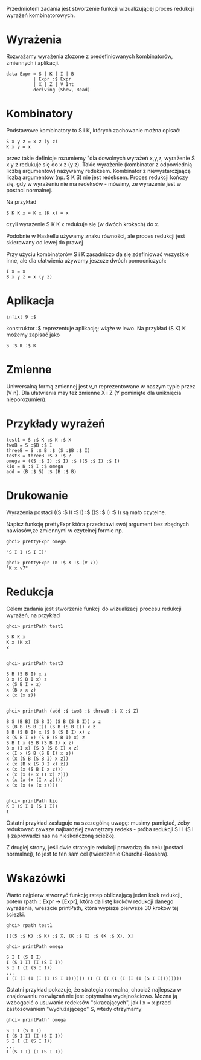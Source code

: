 Przedmiotem zadania jest stworzenie funkcji wizualizującej proces redukcji wyrażeń kombinatorowych.

# Wyrażenia

Rozważamy wyrażenia złozone z predefiniowanych kombinatorów, zmiennych i aplikacji.
```
data Expr = S | K | I | B 
          | Expr :$ Expr 
          | X | Z | V Int  
          deriving (Show, Read)
```
# Kombinatory

Podstawowe kombinatory to S i K, których zachowanie można opisać:
```
S x y z = x z (y z)
K x y = x
```
przez takie definicje rozumiemy "dla dowolnych wyrażeń x,y,z, wyrażenie S x y z redukuje się do x z (y z). Takie wyrażenie (kombinator z odpowiednią liczbą argumentów) nazywamy redeksem. Kombinator z niewystarczjaącą liczbą argumentów (np. S K S) nie jest redeksem. Proces redukcji kończy się, gdy w wyrażeniu nie ma redeksów - mówimy, ze wyrazenie jest w postaci normalnej.

Na przykład
```
S K K x = K x (K x) = x
```
czyli wyrażenie S K K x redukuje się (w dwóch krokach) do x.

Podobnie w Haskellu używamy znaku równości, ale proces redukcji jest skierowany od lewej do prawej

Przy użyciu kombinatorów S i K zasadniczo da się zdefiniować wszystkie inne, ale dla ułatwienia używamy jeszcze dwóch pomocniczych:
```
I x = x
B x y z = x (y z)
```
# Aplikacja
```
infixl 9 :$
```
konstruktor :$ reprezentuje aplikację; wiąże w lewo. Na przykład (S K) K możemy zapisać jako
```
S :$ K :$ K
```
# Zmienne

Uniwersalną formą zmiennej jest v_n reprezentowane w naszym typie przez (V n). Dla ułatwienia may też zmienne X i Z (Y pominięte dla uniknięcia nieporozumień).

# Przykłady wyrażeń
```
test1 = S :$ K :$ K :$ X
twoB = S :$B :$ I
threeB = S :$ B :$ (S :$B :$ I)
test3 = threeB :$ X :$ Z
omega = ((S :$ I) :$ I) :$ ((S :$ I) :$ I)
kio = K :$ I :$ omega
add = (B :$ S) :$ (B :$ B)
```
# Drukowanie

Wyrażenia postaci ((S :$ I) :$ I) :$ ((S :$ I) :$ I) są mało czytelne.

Napisz funkcję prettyExpr która przedstawi swój argument bez zbędnych nawiasów,ze zmiennymi w czytelnej formie np.
```
ghci> prettyExpr omega

"S I I (S I I)"

ghci> prettyExpr (K :$ X :$ (V 7))
"K x v7"
```
# Redukcja

Celem zadania jest stworzenie funkcji do wizualizacji procesu redukcji wyrażeń, na przykład
```
ghci> printPath test1

S K K x
K x (K x)
x


ghci> printPath test3

S B (S B I) x z
B x (S B I x) z
x (S B I x z)
x (B x x z)
x (x (x z))


ghci> printPath (add :$ twoB :$ threeB :$ X :$ Z)

B S (B B) (S B I) (S B (S B I)) x z
S (B B (S B I)) (S B (S B I)) x z
B B (S B I) x (S B (S B I) x) z
B (S B I x) (S B (S B I) x) z
S B I x (S B (S B I) x z)
B x (I x) (S B (S B I) x z)
x (I x (S B (S B I) x z))
x (x (S B (S B I) x z))
x (x (B x (S B I x) z))
x (x (x (S B I x z)))
x (x (x (B x (I x) z)))
x (x (x (x (I x z))))
x (x (x (x (x z))))


ghci> printPath kio
K I (S I I (S I I))
I
```

Ostatni przykład zasługuje na szczególną uwagę: musimy pamiętać, żeby redukować zawsze najbardziej zewnętrzny redeks - próba redukcji S I I (S I I) zaprowadzi nas na nieskończoną ścieżkę.

Z drugiej strony, jeśli dwie strategie redukcji prowadzą do celu (postaci normalnej), to jest to ten sam cel (twierdzenie Churcha-Rossera).

# Wskazówki

Warto najpierw stworzyć funkcję rstep obliczającą jeden krok redukcji, potem rpath :: Expr -> [Expr], która da listę kroków redukcji danego wyrażenia, wreszcie printPath, która wypisze pierwsze 30 kroków tej ścieżki.
```
ghci> rpath test1

[((S :$ K) :$ K) :$ X, (K :$ X) :$ (K :$ X), X]

ghci> printPath omega

S I I (S I I)
I (S I I) (I (S I I))
S I I (I (S I I))
...
I (I (I (I (I (I (S I I)))))) (I (I (I (I (I (I (I (S I I))))))))
```
Ostatni przykład pokazuje, że strategia normalna, chociaż najlepsza w znajdowaniu rozwiązań nie jest optymalna wydajnościowo. Można ją wzbogacić o usuwanie redeksów "skracających", jak I x = x przed zastosowaniem "wydłużającego" S, wtedy otrzymamy
```
ghci> printPath' omega

S I I (S I I)
I (S I I) (I (S I I))
S I I (I (S I I))
...
I (S I I) (I (S I I))
```
